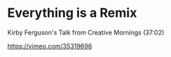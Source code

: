 # Everything is a Remix



Kirby Ferguson's Talk from Creative Mornings (37:02)

https://vimeo.com/35319696